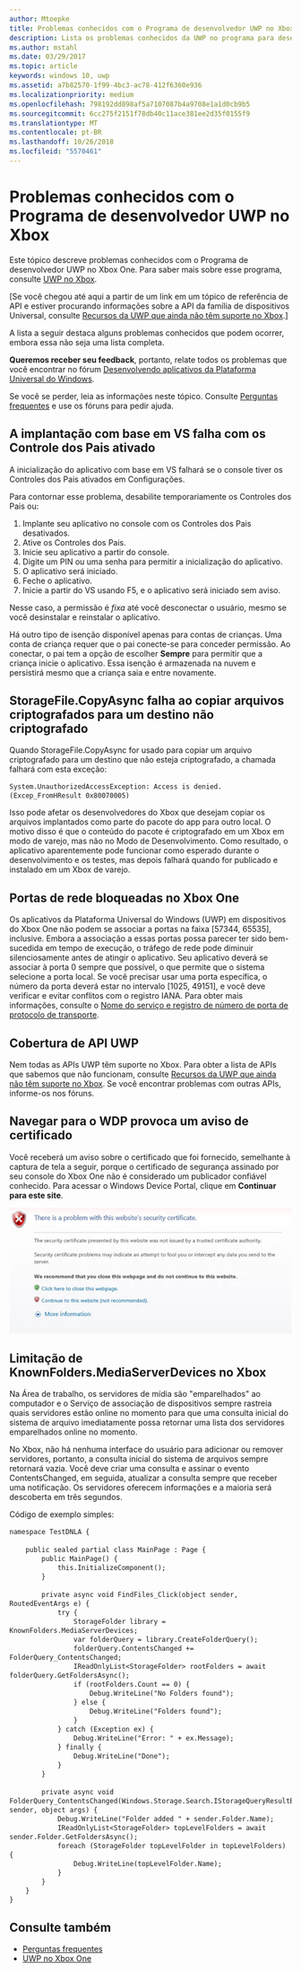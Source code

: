 ```yaml
---
author: Mtoepke
title: Problemas conhecidos com o Programa de desenvolvedor UWP no Xbox
description: Lista os problemas conhecidos da UWP no programa para desenvolvedores do Xbox.
ms.author: mstahl
ms.date: 03/29/2017
ms.topic: article
keywords: windows 10, uwp
ms.assetid: a7b82570-1f99-4bc3-ac78-412f6360e936
ms.localizationpriority: medium
ms.openlocfilehash: 798192dd898af5a7107087b4a9708e1a1d0cb9b5
ms.sourcegitcommit: 6cc275f2151f78db40c11ace381ee2d35f0155f9
ms.translationtype: MT
ms.contentlocale: pt-BR
ms.lasthandoff: 10/26/2018
ms.locfileid: "5570461"
---
```

# <a name="known-issues-with-uwp-on-xbox-developer-program"></a>Problemas conhecidos com o Programa de desenvolvedor UWP no Xbox

Este tópico descreve problemas conhecidos com o Programa de desenvolvedor UWP no Xbox One. Para saber mais sobre esse programa, consulte [UWP no Xbox](index.md). 

\[Se você chegou até aqui a partir de um link em um tópico de referência de API e estiver procurando informações sobre a API da família de dispositivos Universal, consulte [Recursos da UWP que ainda não têm suporte no Xbox](http://go.microsoft.com/fwlink/?LinkID=760755).\]

A lista a seguir destaca alguns problemas conhecidos que podem ocorrer, embora essa não seja uma lista completa. 

**Queremos receber seu feedback**, portanto, relate todos os problemas que você encontrar no fórum [Desenvolvendo aplicativos da Plataforma Universal do Windows](https://social.msdn.microsoft.com/forums/windowsapps/home?forum=wpdevelop). 

Se você se perder, leia as informações neste tópico. Consulte [Perguntas frequentes](frequently-asked-questions.md) e use os fóruns para pedir ajuda.

 
## <a name="deploying-from-vs-fails-with-parental-controls-turned-on"></a>A implantação com base em VS falha com os Controle dos Pais ativado

A inicialização do aplicativo com base em VS falhará se o console tiver os Controles dos Pais ativados em Configurações.

Para contornar esse problema, desabilite temporariamente os Controles dos Pais ou:
1. Implante seu aplicativo no console com os Controles dos Pais desativados.
2. Ative os Controles dos Pais.
3. Inicie seu aplicativo a partir do console.
4. Digite um PIN ou uma senha para permitir a inicialização do aplicativo.
5. O aplicativo será iniciado.
6. Feche o aplicativo.
7. Inicie a partir do VS usando F5, e o aplicativo será iniciado sem aviso.

Nesse caso, a permissão é _fixa_ até você desconectar o usuário, mesmo se você desinstalar e reinstalar o aplicativo.
 
Há outro tipo de isenção disponível apenas para contas de crianças. Uma conta de criança requer que o pai conecte-se para conceder permissão. Ao conectar, o pai tem a opção de escolher **Sempre** para permitir que a criança inicie o aplicativo. Essa isenção é armazenada na nuvem e persistirá mesmo que a criança saia e entre novamente.

## <a name="storagefilecopyasync-fails-to-copy-encrypted-files-to-unencrypted-destination"></a>StorageFile.CopyAsync falha ao copiar arquivos criptografados para um destino não criptografado 

Quando StorageFile.CopyAsync for usado para copiar um arquivo criptografado para um destino que não esteja criptografado, a chamada falhará com esta exceção:

```
System.UnauthorizedAccessException: Access is denied. (Excep_FromHResult 0x80070005)
```

Isso pode afetar os desenvolvedores do Xbox que desejam copiar os arquivos implantados como parte do pacote do app para outro local. O motivo disso é que o conteúdo do pacote é criptografado em um Xbox em modo de varejo, mas não no Modo de Desenvolvimento. Como resultado, o aplicativo aparentemente pode funcionar como esperado durante o desenvolvimento e os testes, mas depois falhará quando for publicado e instalado em um Xbox de varejo.
 

## <a name="blocked-networking-ports-on-xbox-one"></a>Portas de rede bloqueadas no Xbox One

Os aplicativos da Plataforma Universal do Windows (UWP) em dispositivos do Xbox One não podem se associar a portas na faixa [57344, 65535], inclusive. Embora a associação a essas portas possa parecer ter sido bem-sucedida em tempo de execução, o tráfego de rede pode diminuir silenciosamente antes de atingir o aplicativo. Seu aplicativo deverá se associar à porta 0 sempre que possível, o que permite que o sistema selecione a porta local. Se você precisar usar uma porta específica, o número da porta deverá estar no intervalo [1025, 49151], e você deve verificar e evitar conflitos com o registro IANA. Para obter mais informações, consulte o [Nome do serviço e registro de número de porta de protocolo de transporte](http://www.iana.org/assignments/service-names-port-numbers/service-names-port-numbers.xhtml).

## <a name="uwp-api-coverage"></a>Cobertura de API UWP

Nem todas as APIs UWP têm suporte no Xbox. Para obter a lista de APIs que sabemos que não funcionam, consulte [Recursos da UWP que ainda não têm suporte no Xbox](http://go.microsoft.com/fwlink/p/?LinkId=760755). Se você encontrar problemas com outras APIs, informe-os nos fóruns. 


## <a name="navigating-to-wdp-causes-a-certificate-warning"></a>Navegar para o WDP provoca um aviso de certificado

Você receberá um aviso sobre o certificado que foi fornecido, semelhante à captura de tela a seguir, porque o certificado de segurança assinado por seu console do Xbox One não é considerado um publicador confiável conhecido. Para acessar o Windows Device Portal, clique em **Continuar para este site**.

![Aviso de certificado de segurança do site](images/security_cert_warning.jpg)


## <a name="knownfoldersmediaserverdevices-caveat-on-xbox"></a>Limitação de KnownFolders.MediaServerDevices no Xbox

Na Área de trabalho, os servidores de mídia são "emparelhados" ao computador e o Serviço de associação de dispositivos sempre rastreia quais servidores estão online no momento para que uma consulta inicial do sistema de arquivo imediatamente possa retornar uma lista dos servidores emparelhados online no momento.

No Xbox, não há nenhuma interface do usuário para adicionar ou remover servidores, portanto, a consulta inicial do sistema de arquivos sempre retornará vazia. Você deve criar uma consulta e assinar o evento ContentsChanged, em seguida, atualizar a consulta sempre que receber uma notificação. Os servidores oferecem informações e a maioria será descoberta em três segundos.

Código de exemplo simples:

```
namespace TestDNLA {

    public sealed partial class MainPage : Page {
        public MainPage() {
            this.InitializeComponent();
        }

        private async void FindFiles_Click(object sender, RoutedEventArgs e) {
            try {
                StorageFolder library = KnownFolders.MediaServerDevices;
                var folderQuery = library.CreateFolderQuery();
                folderQuery.ContentsChanged += FolderQuery_ContentsChanged;
                IReadOnlyList<StorageFolder> rootFolders = await folderQuery.GetFoldersAsync();
                if (rootFolders.Count == 0) {
                    Debug.WriteLine("No Folders found");
                } else {
                    Debug.WriteLine("Folders found");
                }
            } catch (Exception ex) {
                Debug.WriteLine("Error: " + ex.Message);
            } finally {
                Debug.WriteLine("Done");
            }
        }

        private async void FolderQuery_ContentsChanged(Windows.Storage.Search.IStorageQueryResultBase sender, object args) {
            Debug.WriteLine("Folder added " + sender.Folder.Name);
            IReadOnlyList<StorageFolder> topLevelFolders = await sender.Folder.GetFoldersAsync();
            foreach (StorageFolder topLevelFolder in topLevelFolders) {
                Debug.WriteLine(topLevelFolder.Name);
            }
        }
    }
}
```

## <a name="see-also"></a>Consulte também
- [Perguntas frequentes](frequently-asked-questions.md)
- [UWP no Xbox One](index.md)
